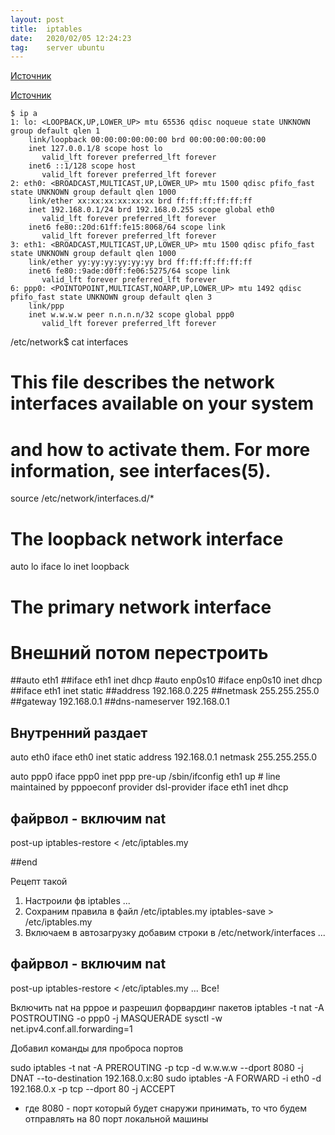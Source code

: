 ```yaml
---
layout: post
title:  iptables
date:   2020/02/05 12:24:23
tag:    server ubuntu
---
```


[Источник](https://www.opennet.ru/base/net/nat_redirect.txt.html)

[Источник](https://www.8host.com/blog/bazovye-pravila-iptables-dlya-servera-ubuntu-14-04/)


    $ ip a
    1: lo: <LOOPBACK,UP,LOWER_UP> mtu 65536 qdisc noqueue state UNKNOWN group default qlen 1
        link/loopback 00:00:00:00:00:00 brd 00:00:00:00:00:00
        inet 127.0.0.1/8 scope host lo
           valid_lft forever preferred_lft forever
        inet6 ::1/128 scope host 
           valid_lft forever preferred_lft forever
    2: eth0: <BROADCAST,MULTICAST,UP,LOWER_UP> mtu 1500 qdisc pfifo_fast state UNKNOWN group default qlen 1000
        link/ether xx:xx:xx:xx:xx:xx brd ff:ff:ff:ff:ff:ff
        inet 192.168.0.1/24 brd 192.168.0.255 scope global eth0
           valid_lft forever preferred_lft forever
        inet6 fe80::20d:61ff:fe15:8068/64 scope link 
           valid_lft forever preferred_lft forever
    3: eth1: <BROADCAST,MULTICAST,UP,LOWER_UP> mtu 1500 qdisc pfifo_fast state UNKNOWN group default qlen 1000
        link/ether yy:yy:yy:yy:yy:yy brd ff:ff:ff:ff:ff:ff
        inet6 fe80::9ade:d0ff:fe06:5275/64 scope link 
           valid_lft forever preferred_lft forever
    6: ppp0: <POINTOPOINT,MULTICAST,NOARP,UP,LOWER_UP> mtu 1492 qdisc pfifo_fast state UNKNOWN group default qlen 3
        link/ppp 
        inet w.w.w.w peer n.n.n.n/32 scope global ppp0
           valid_lft forever preferred_lft forever



/etc/network$ cat interfaces

# This file describes the network interfaces available on your system
# and how to activate them. For more information, see interfaces(5).

source /etc/network/interfaces.d/*

# The loopback network interface
auto lo
iface lo inet loopback

# The primary network interface
# Внешний потом перестроить
##auto eth1
##iface eth1 inet dhcp
#auto enp0s10
#iface enp0s10 inet dhcp
##iface eth1 inet static
##address 192.168.0.225
##netmask 255.255.255.0
##gateway 192.168.0.1
##dns-nameserver 192.168.0.1

## Внутренний раздает
auto eth0
iface eth0 inet static
address 192.168.0.1
netmask 255.255.255.0

auto ppp0
iface ppp0 inet ppp
pre-up /sbin/ifconfig eth1 up # line maintained by pppoeconf
provider dsl-provider
iface eth1 inet dhcp
## файрвол - включим nat
post-up iptables-restore < /etc/iptables.my

##end


Рецепт такой
1. Настроили фв
iptables ...
2. Сохраним правила в файл /etc/iptables.my
iptables-save > /etc/iptables.my
3. Включаем в автозагрузку
добавим строки в /etc/network/interfaces
...
## файрвол - включим nat
post-up iptables-restore < /etc/iptables.my
...
Все!

Включить nat на pppoe и разрешил форвардинг пакетов
iptables -t nat -A POSTROUTING -o ppp0 -j MASQUERADE
sysctl -w net.ipv4.conf.all.forwarding=1

Добавил команды для проброса портов

sudo iptables -t nat -A PREROUTING -p tcp -d w.w.w.w --dport 8080 -j DNAT --to-destination 192.168.0.x:80
sudo iptables -A FORWARD -i eth0 -d 192.168.0.x -p tcp --dport 80 -j ACCEPT
- где
8080 - порт который будет снаружи принимать, то что будем отправлять на 80 порт локальной машины

